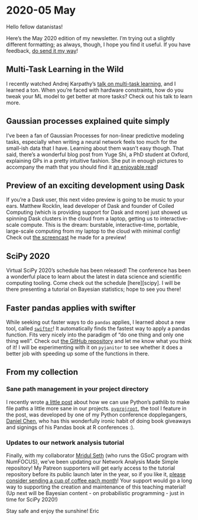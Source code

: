 # 2020-05 May

Hello fellow datanistas!

Here’s the May 2020 edition of my newsletter.
I’m trying out a slightly different formatting;
as always, though, I hope you find it useful.
If you have feedback, [do send it my way][shortmail]!

[shortmail]: http://shortmail.ericmjl.com/

## Multi-Task Learning in the Wild

I recently watched Andrej Karpathy’s [talk on multi-task learning][karpathy], and I learned a ton.
When you’re faced with hardware constraints,
how do you tweak your ML model to get better at more tasks?
Check out his talk to learn more.

[karpathy]: https://slideslive.com/38917690/multitask-learning-in-the-wilderness

## Gaussian processes explained quite simply

I’ve been a fan of Gaussian Processes for non-linear predictive modeling tasks,
especially when writing a neural network feels too much
for the small-ish data that I have.
Learning about them wasn’t easy though.
That said, there’s a wonderful blog post from Yuge Shi, a PhD student at Oxford, explaining GPs in a pretty intuitive fashion.
She put in enough pictures to accompany the math that you should find it [an enjoyable read][gp]!

[gp]: https://yugeten.github.io/posts/2019/09/GP/

## Preview of an exciting development using Dask

If you’re a Dask user, this next video preview is going to be music to your ears.
Matthew Rocklin,
lead developer of Dask and founder of Coiled Computing
(which is providing support for Dask and more)
just showed us spinning Dask clusters in the cloud from a laptop,
getting us to interactive-scale compute.
This is the dream:
burstable, interactive-time, portable, large-scale computing
from my laptop to the cloud with minimal config!
Check out [the screencast][dask] he made for a preview!

[dask]: https://www.youtube.com/watch?v=qaJcAvhgLy4

## SciPy 2020

Virtual SciPy 2020’s schedule has been released!
The conference has been a wonderful place
to learn about the latest in data science and scientific computing tooling.
Come check out the schedule [here][scipy].
I will be there presenting a tutorial on Bayesian statistics;
hope to see you there!

## Faster pandas applies with swifter

While seeking out faster ways to do `pandas` applies,
I learned about a new tool, called [`swifter`][swifter]!
It automatically finds the fastest way to apply a pandas function.
Fits very nicely into the paradigm
of “do one thing and only one thing well”.
Check out [the GitHub repository][swifter]
and let me know what you think of it!
I will be experimenting with it on `pyjanitor`
to see whether it does a better job
with speeding up some of the functions in there.

[swifter]: http://github.com/jmcarpenter2/swifter

## From my collection

### Sane path management in your project directory

I recently wrote [a little post][blog]
about how we can use Python’s pathlib to make file paths
a little more sane in our projects.
[`pyprojroot`][pyprojroot], the tool I feature in the post,
was developed by one of my Python conference dopplegangers, [Daniel Chen][danchen],
who has this wonderfully ironic habit of doing book giveaways and signings
of his Pandas book at R conferences :).

[blog]: https://ericmjl.github.io/blog/2020/4/21/use-pyprojroot-and-pythons-pathlib-to-manage-your-data-paths/

[pyprojroot]: https://github.com/chendaniely/pyprojroot/

[danchen]: https://chendaniely.github.io/

### Updates to our network analysis tutorial

Finally, with my collaborator [Mridul Seth][mridul]
(who runs the GSoC program with NumFOCUS),
we’ve been updating our Network Analysis Made Simple repository!
My Patreon supporters will get early access to
the tutorial repository before its public launch later in the year,
so if you like it,
[please consider sending a cup of coffee each month][patreon]!
Your support would go a long way to supporting
the creation and maintenance of this teaching material!
(Up next will be Bayesian content - on probabilistic programming -
just in time for SciPy 2020!)

[mridul]: https://mriduls.github.io/
[patreon]: https://patreon.com/ericmjl

Stay safe and enjoy the sunshine!
Eric
